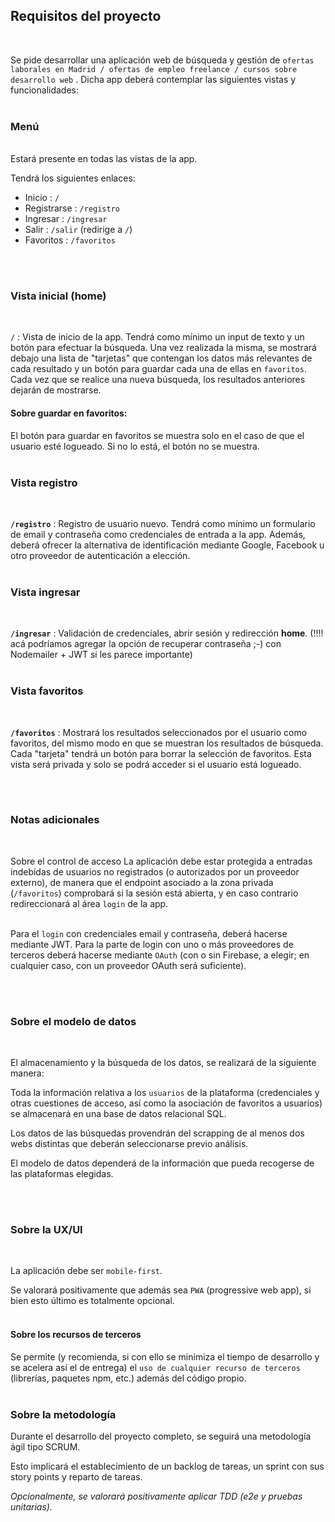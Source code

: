 
## Requisitos del proyecto
<br>

Se pide desarrollar una aplicación web de búsqueda y gestión de `ofertas laborales en Madrid / ofertas de empleo freelance / cursos sobre desarrollo web` .
Dicha app deberá contemplar las siguientes vistas y funcionalidades:
<br>
<br>

### Menú
<br>
Estará presente en todas las vistas de la app.

Tendrá los siguientes enlaces:

- Inicio : `/`
- Registrarse : `/registro`
- Ingresar : `/ingresar`
- Salir : `/salir` (redirige a `/`)
- Favoritos : `/favoritos`

<br>
<br>

### Vista inicial (home)
<br>

`/` : Vista de inicio de la app. Tendrá como mínimo un input de texto y un botón para efectuar la búsqueda. Una vez realizada la misma, se mostrará debajo una lista de "tarjetas" que contengan los datos más relevantes de cada resultado y un botón para guardar cada una de ellas en `favoritos`.  
Cada vez que se realice una nueva búsqueda, los resultados anteriores dejarán de mostrarse. 


#### Sobre guardar en favoritos:
El botón para guardar en favoritos se muestra solo en el caso de que el usuario esté logueado. Si no lo está, el botón no se muestra. 
<br>
<br>

### Vista registro
<br>

<strong>`/registro`</strong> : Registro de usuario nuevo. Tendrá como mínimo un formulario de email y contraseña como credenciales de entrada a la app. Además, deberá ofrecer la alternativa de identificación mediante Google, Facebook u otro proveedor de autenticación a elección.
<br>
<br>

### Vista ingresar
<br>

<strong>`/ingresar`</strong> : Validación de credenciales, abrir sesión y redirección **home**.
(!!!! acá podríamos agregar la opción de recuperar contraseña ;-) con Nodemailer + JWT si les parece importante)
<br>
<br>

### Vista favoritos
<br>

<strong>`/favoritos`</strong> : Mostrará los resultados seleccionados por el usuario como favoritos, del mismo modo en que se muestran los resultados de búsqueda. Cada "tarjeta" tendrá un botón para borrar la selección de favoritos. Esta vista será privada y solo se podrá acceder si el usuario está logueado. 

<br>
<br>

### Notas adicionales
<br>

Sobre el control de acceso
La aplicación debe estar protegida a entradas indebidas de usuarios no registrados (o autorizados por un proveedor externo), de manera que el endpoint asociado a la zona privada (`/favoritos`) comprobará si la sesión está abierta, y en caso contrario redireccionará al área `login` de la app.
<br>
<br>

Para el `login` con credenciales email y contraseña, deberá hacerse mediante JWT. Para la parte de login con uno o más proveedores de terceros deberá hacerse mediante `OAuth` (con o sin Firebase, a elegir; en cualquier caso, con un proveedor OAuth será suficiente).

<br>
<br>

### Sobre el modelo de datos
<br>

El almacenamiento y la búsqueda de los datos, se realizará de la siguiente manera:

Toda la información relativa a los `usuarios` de la plataforma (credenciales y otras cuestiones de acceso, así como la asociación de favoritos a usuarios) se almacenará en una base de datos relacional SQL.

Los datos de las búsquedas provendrán del scrapping de al menos dos webs distintas que deberán seleccionarse previo análisis.

El modelo de datos dependerá de la información que pueda recogerse de las plataformas elegidas. 

<br>
<br>

### Sobre la UX/UI
<br>

La aplicación debe ser `mobile-first`.

Se valorará positivamente que además sea `PWA` (progressive web app), si bien esto último es totalmente opcional.
<br>
<br>

#### Sobre los recursos de terceros

Se permite (y recomienda, si con ello se minimiza el tiempo de desarrollo y se acelera así el de entrega) el `uso de cualquier recurso de terceros` (librerías, paquetes npm, etc.) además del código propio.
<br>
<br>

### Sobre la metodología

Durante el desarrollo del proyecto completo, se seguirá una metodología ágil tipo SCRUM.

Esto implicará el establecimiento de un backlog de tareas, un sprint con sus story points y reparto de tareas.

_Opcionalmente, se valorará positivamente aplicar TDD (e2e y pruebas unitarias)._
